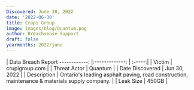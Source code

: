 ```yaml
---
Discovered: June 30, 2022
date: '2022-06-30'
title: Crupi Group
image: images/blog/Quantum.png
author: Breachsense Support
draft: false
yearmonths: 2022/june
---
```



| Data Breach Report
------------:     |:-------------:    | :-----:|
| Victim      | crupigroup.com      | 
| Threat Actor      | Quantum      | 
| Date Discovered      | Jun 30, 2022      | 
| Description      | Ontario's leading asphalt paving, road construction, maintenance & materials supply company.      | 
| Leak Size      | 450GB      | 

